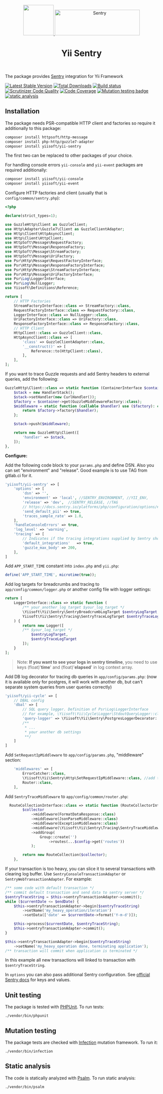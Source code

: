<p align="center">
    <a href="https://github.com/yiisoft" target="_blank">
        <img src="https://yiisoft.github.io/docs/images/yii_logo.svg" height="100px">
    </a>
    <a href="https://sentry.io/" target="_blank">
      <img src="https://sentry-brand.storage.googleapis.com/sentry-wordmark-dark-280x84.png" alt="Sentry" width="280" height="84">
    </a>
    <h1 align="center">Yii Sentry</h1>
    <br>
</p>

The package provides [Sentry](https://sentry.io/) integration for Yii Framework

[![Latest Stable Version](https://poser.pugx.org/yiisoft/yii-sentry/v/stable.png)](https://packagist.org/packages/yiisoft/yii-sentry)
[![Total Downloads](https://poser.pugx.org/yiisoft/yii-sentry/downloads.png)](https://packagist.org/packages/yiisoft/yii-sentry)
[![Build status](https://github.com/yiisoft/yii-sentry/workflows/build/badge.svg)](https://github.com/yiisoft/yii-sentry/actions?query=workflow%3Abuild)
[![Scrutinizer Code Quality](https://scrutinizer-ci.com/g/yiisoft/yii-sentry/badges/quality-score.png?b=master)](https://scrutinizer-ci.com/g/yiisoft/yii-sentry/?branch=master)
[![Code Coverage](https://scrutinizer-ci.com/g/yiisoft/yii-sentry/badges/coverage.png?b=master)](https://scrutinizer-ci.com/g/yiisoft/yii-sentry/?branch=master)
[![Mutation testing badge](https://img.shields.io/endpoint?style=flat&url=https%3A%2F%2Fbadge-api.stryker-mutator.io%2Fgithub.com%2Fyiisoft%2Fyii-sentry%2Fmaster)](https://dashboard.stryker-mutator.io/reports/github.com/yiisoft/yii-sentry/master)
[![static analysis](https://github.com/yiisoft/yii-sentry/workflows/static%20analysis/badge.svg)](https://github.com/yiisoft/yii-sentry/actions?query=workflow%3A%22static+analysis%22)

## Installation

The package needs PSR-compatible HTTP client and factories so require it additionally to this package:

```bash
composer install httpsoft/http-message
composer install php-http/guzzle7-adapter
composer install yiisoft/yii-sentry
```

The first two can be replaced to other packages of your choice.

For handling console errors `yii-console` and `yii-event` packages are required additionally:

```bash
composer install yiisoft/yii-console
composer install yiisoft/yii-event
```

Configure HTTP factories and client (usually that is `config/common/sentry.php`):

```php
<?php

declare(strict_types=1);

use GuzzleHttp\Client as GuzzleClient;
use Http\Adapter\Guzzle7\Client as GuzzleClientAdapter;
use Http\Client\HttpAsyncClient;
use Http\Client\HttpClient;
use HttpSoft\Message\RequestFactory;
use HttpSoft\Message\ResponseFactory;
use HttpSoft\Message\StreamFactory;
use HttpSoft\Message\UriFactory;
use Psr\Http\Message\RequestFactoryInterface;
use Psr\Http\Message\ResponseFactoryInterface;
use Psr\Http\Message\StreamFactoryInterface;
use Psr\Http\Message\UriFactoryInterface;
use Psr\Log\LoggerInterface;
use Psr\Log\NullLogger;
use Yiisoft\Definitions\Reference;

return [
    // HTTP Factories
    StreamFactoryInterface::class => StreamFactory::class,
    RequestFactoryInterface::class => RequestFactory::class,
    LoggerInterface::class => NullLogger::class,
    UriFactoryInterface::class => UriFactory::class,
    ResponseFactoryInterface::class => ResponseFactory::class,
    // HTTP Client
    HttpClient::class => GuzzleClient::class,
    HttpAsyncClient::class => [
        'class' => GuzzleClientAdapter::class,
        '__construct()' => [
            Reference::to(HttpClient::class),
        ],
    ],
];
```

If you want to trace Guzzle requests and add Sentry headers to external queries, add the following:

```php 
GuzzleHttp\Client::class => static function (ContainerInterface $container) {
    $stack = new HandlerStack();
    $stack->setHandler(new CurlHandler());
    $factory = $container->get(GuzzleMiddlewareFactory::class);
    $middleware = static function (callable $handler) use ($factory): callable {
        return $factory->factory($handler);
    };

    $stack->push($middleware);

    return new GuzzleHttp\Client([
        'handler' => $stack,
    ]);
},
```


**Configure:**

Add the following code block to your `params.php` and define DSN. Also you can set "environment" and "release". Good example is to use TAG from gitlab.ci for it.
```php 
'yiisoft/yii-sentry' => [
    'options' => [
        'dsn' => '',
        'environment' => 'local', //SENTRY_ENVIRONMENT, //YII_ENV,
        'release' => 'dev',  //SENTRY_RELEASE, //TAG
        // https://docs.sentry.io/platforms/php/configuration/options/#send-default-pii
        'send_default_pii' => true,
        'traces_sample_rate' => 1.0,
    ],
    'handleConsoleErrors' => true,
    'log_level' => 'warning',
    'tracing' => [
        // Indicates if the tracing integrations supplied by Sentry should be loaded
        'default_integrations'   => true,
        'guzzle_max_body' => 200,
    ],
]
```

Add `APP_START_TIME` constant into `index.php` and `yii.php`:

```php
define('APP_START_TIME', microtime(true));
```

Add log targets for breadcrumbs and tracing to `app/config/common/logger.php` or another config file with logger settings:

```php
return [
    LoggerInterface::class => static function (
        /** your_another_log_target $your_log_target */
        \Yiisoft\Yii\Sentry\SentryBreadcrumbLogTarget $sentryLogTarget,
        Yiisoft\Yii\Sentry\Tracing\SentryTraceLogTarget $sentryTraceLogTarget
    ) {
        return new Logger([
        /** $your_log_target */
            $sentryLogTarget,
            $sentryTraceLogTarget
        ]);
    }
];
```
> Note: **If you want to see your logs in sentry timeline**, you need to use keys (float)'**time**' and (float)'**elapsed**' in log context array.

Add DB log decorator for tracing db queries in `app/config/params.php`:
(now it is available only for postgres, it will work with another db, but can't separate system queries from user queries correctly)

```php
'yiisoft/yii-cycle' => [
    // DBAL config
    'dbal' => [
        // SQL query logger. Definition of Psr\Log\LoggerInterface
        // For example, \Yiisoft\Yii\Cycle\Logger\StdoutQueryLogger::class
        'query-logger' => \Yiisoft\Yii\Sentry\PostgresLoggerDecorator::class,
        /**
         * ...
         * your another db settings 
         **/
    ]
]
```

Add `SetRequestIpMiddleware` to `app/config/params.php`, "middleware" section:
```php
    'middlewares' => [
        ErrorCatcher::class,
        \Yiisoft\Yii\Sentry\Http\SetRequestIpMiddleware::class, //add this
        Router::class,
    ],
```

Add `SentryTraceMiddleware` to `app/config/common/router.php`:
```php
  RouteCollectionInterface::class => static function (RouteCollectorInterface $collector) use ($config) {
        $collector
            ->middleware(FormatDataResponse::class)
            ->middleware(JsonParseMiddleware::class)
            ->middleware(ExceptionMiddleware::class)
            ->middleware(\Yiisoft\Yii\Sentry\Tracing\SentryTraceMiddleware::class) // add this
            ->addGroup(
                Group::create('')
                    ->routes(...$config->get('routes'))
            );

        return new RouteCollection($collector);
    },
 ```



If your transaction is too heavy, you can slice it to several transactions with clearing log buffer. Use `SentryConsoleTransactionAdapter` or `SentryWebTransactionAdapter`. For example:

```php
/** some code with default transaction */
/** commit default transaction and send data to sentry server */
$sentryTraceString = $this->sentryTransactionAdapter->commit();
while ($currentDate <= $endDate) {
    $this->sentryTransactionAdapter->begin($sentryTraceString)
        ->setName('my_heavy_operation/iteration')
        ->setData(['date' => $currentDate->format('Y-m-d')]);

    $this->process($currentDate, $sentryTraceString);
    $this->sentryTransactionAdapter->commit();
}

$this->sentryTransactionAdapter->begin($sentryTraceString)
    ->setName('my_heavy_operation done, terminating application');
/** transaction will commit when application is terminated */
```
In this example all new transactions will linked to transaction with `$sentryTraceString`.


In `options` you can also pass additional Sentry configuration. See 
[official Sentry docs](https://docs.sentry.io/platforms/php/configuration/options/) for keys and values.

## Unit testing

The package is tested with [PHPUnit](https://phpunit.de/). To run tests:

```shell
./vendor/bin/phpunit
```

## Mutation testing

The package tests are checked with [Infection](https://infection.github.io/) mutation framework. To run it:

```shell
./vendor/bin/infection
```

## Static analysis

The code is statically analyzed with [Psalm](https://psalm.dev). To run static analysis:

```shell
./vendor/bin/psalm
```
